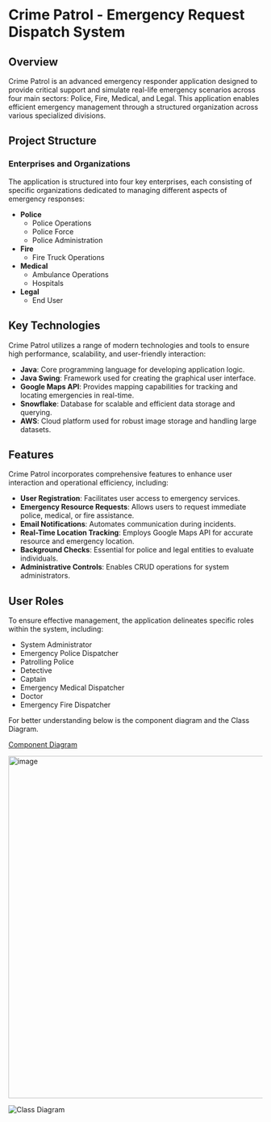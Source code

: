 # Crime Patrol - Emergency Request Dispatch System

## Overview
Crime Patrol is an advanced emergency responder application designed to provide critical support and simulate real-life emergency scenarios across four main sectors: Police, Fire, Medical, and Legal. This application enables efficient emergency management through a structured organization across various specialized divisions.

## Project Structure

### Enterprises and Organizations
The application is structured into four key enterprises, each consisting of specific organizations dedicated to managing different aspects of emergency responses:

- **Police**
  - Police Operations
  - Police Force
  - Police Administration
- **Fire**
  - Fire Truck Operations
- **Medical**
  - Ambulance Operations
  - Hospitals
- **Legal**
  - End User

## Key Technologies
Crime Patrol utilizes a range of modern technologies and tools to ensure high performance, scalability, and user-friendly interaction:

- **Java**: Core programming language for developing application logic.
- **Java Swing**: Framework used for creating the graphical user interface.
- **Google Maps API**: Provides mapping capabilities for tracking and locating emergencies in real-time.
- **Snowflake**: Database for scalable and efficient data storage and querying.
- **AWS**: Cloud platform used for robust image storage and handling large datasets.

## Features
Crime Patrol incorporates comprehensive features to enhance user interaction and operational efficiency, including:

- **User Registration**: Facilitates user access to emergency services.
- **Emergency Resource Requests**: Allows users to request immediate police, medical, or fire assistance.
- **Email Notifications**: Automates communication during incidents.
- **Real-Time Location Tracking**: Employs Google Maps API for accurate resource and emergency location.
- **Background Checks**: Essential for police and legal entities to evaluate individuals.
- **Administrative Controls**: Enables CRUD operations for system administrators.

## User Roles
To ensure effective management, the application delineates specific roles within the system, including:

- System Administrator
- Emergency Police Dispatcher
- Patrolling Police
- Detective
- Captain
- Emergency Medical Dispatcher
- Doctor
- Emergency Fire Dispatcher

For better understanding below is the component diagram and the Class Diagram.

[Component Diagram](https://user-images.githubusercontent.com/114356277/206962316-d60b332e-61b5-4fe3-8ee5-ca25f37a0938.png)


<img width="678" alt="image" src="https://user-images.githubusercontent.com/98195578/206963795-b6eb1617-e23e-4ade-bbb0-ddbc5276b507.png">




![Class Diagram](https://user-images.githubusercontent.com/114356277/206963348-2ecbd768-af11-4431-9c4b-3d02c80b3513.png)


